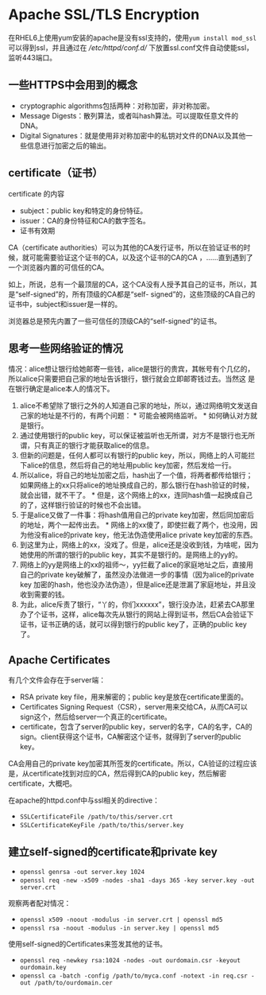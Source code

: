 # Apache SSL/TLS Encryption

在RHEL6上使用yum安装的apache是没有ssl支持的，使用`yum install mod_ssl`可以得到ssl，并且通过在
_/etc/httpd/conf.d/_ 下放置ssl.conf文件自动使能ssl，监听443端口。

## 一些HTTPS中会用到的概念

  * cryptographic algorithms包括两种：对称加密，非对称加密。 
  * Message Digests：散列算法，或者叫hash算法。可以提取任意文件的DNA。 
  * Digital Signatures：就是使用非对称加密中的私钥对文件的DNA以及其他一些信息进行加密之后的输出。 

## certificate（证书）

certificate 的内容

  * subject：public key和特定的身份特征。 
  * issuer：CA的身份特征和CA的数字签名。 
  * 证书有效期 

CA（certificate authorities）可以为其他的CA发行证书，所以在验证证书的时候，就可能需要验证这个证书的CA，以及这个证书的CA的CA
，……直到遇到了一个浏览器内置的可信任的CA。

如上，所说，总有一个最顶层的CA，这个CA没有人授予其自己的证书，所以，其是“self-signed”的，所有顶级的CA都是“self-
signed”的，这些顶级的CA自己的证书中，subject和issuer是一样的。

浏览器总是预先内置了一些可信任的顶级CA的“self-signed”的证书。

## 思考一些网络验证的情况

情况：alice想让银行给她邮寄一些钱，alice是银行的贵宾，其帐号有个几亿的，所以alice只需要把自己家的地址告诉银行，银行就会立即邮寄钱过去。当然这
是在银行确定是alice本人的情况下。

  1. alice不希望除了银行之外的人知道自己家的地址，所以，通过网络明文发送自己家的地址是不行的，有两个问题： 
    * 可能会被网络监听。 
    * 如何确认对方就是银行。 
  2. 通过使用银行的public key，可以保证被监听也无所谓，对方不是银行也无所谓，只有真正的银行才能获取alice的信息。 
  3. 但新的问题是，任何人都可以有银行的public key，所以，网络上的人可能拦下alice的信息，然后将自己的地址用public key加密，然后发给一行。 
  4. 所以alice，将自己的地址加密之后，hash出了一个值，将两者都传给银行；如果网络上的xx只将alice的地址换成自己的，那么银行在hash验证的时候，就会出错，就不干了。 
    * 但是，这个网络上的xx，连同hash值一起换成自己的了，这样银行验证的时候也不会出错。 
  5. 于是alice又做了一件事：将hash值用自己的private key加密，然后同加密后的地址，两个一起传出去。 
    * 网络上的xx傻了，即使拦截了两个，也没用，因为他没有alice的private key，他无法伪造使用alice private key加密的东西。 
  6. 到这里为止，网络上的xx，没戏了。但是，alice还是没收到钱，为啥呢，因为她使用的所谓的银行的public key，其实不是银行的。是网络上的yy的。 
  7. 网络上的yy是网络上的xx的祖师～，yy拦截了alice的家庭地址之后，直接用自己的private key破解了，虽然没办法做进一步的事情（因为alice的private key 加密的hash，他也没办法伪造），但是alice还是泄漏了家庭地址，并且没收到需要的钱。 
  8. 为此，alice斥责了银行，“丫的，你们xxxxxx”，银行没办法，赶紧去CA那里办了个证书，这样，alice每次先从银行的网站上得到证书，然后CA会验证下证书，证书正确的话，就可以得到银行的public key了，正确的public key了。 

## Apache Certificates

有几个文件会存在于server端：

  * RSA private key file，用来解密的；public key是放在certificate里面的。 
  * Certificates Signing Request（CSR），server用来交给CA，从而CA可以sign这个，然后给server一个真正的certificate。 
  * certificate，包含了server的public key，server的名字，CA的名字，CA的sign。client获得这个证书，CA解密这个证书，就得到了server的public key。 

CA会用自己的private
key加密其所签发的certificate。所以，CA验证的过程应该是，从certificate找到对应的CA，然后得到CA的public
key，然后解密certificate，大概吧。

在apache的httpd.conf中与ssl相关的directive：

  * `SSLCertificateFile /path/to/this/server.crt`
  * `SSLCertificateKeyFile /path/to/this/server.key`

## 建立self-signed的certificate和private key

  * `openssl genrsa -out server.key 1024`
  * `openssl req -new -x509 -nodes -sha1 -days 365 -key server.key -out server.crt`

观察两者配对情况：

  * `openssl x509 -noout -modulus -in server.crt | openssl md5`
  * `openssl rsa -noout -modulus -in server.key | openssl md5`

使用self-signed的Certificates来签发其他的证书。

  * `openssl req -newkey rsa:1024 -nodes -out ourdomain.csr -keyout ourdomain.key`
  * `openssl ca -batch -config /path/to/myca.conf -notext -in req.csr -out /path/to/ourdomain.cer`

